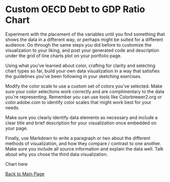 # Custom OECD Debt to GDP Ratio Chart

Experiment with the placement of the variables until you find something that shows the data in a different way, or perhaps might be suited for a different audience.  Go through the same steps you did before to customize the visualization to your liking, and post your generated code and description under the grid of line charts plot on your portfolio page.  

Using what you've learned about color, crafting for clarity and selecting chart types so far, build your own data visualization in a way that satisfies the guidelines you've been following in your sketching exercises. 

Modify the color scale to use a custom set of colors you've selected.  Make sure your color selections work correctly and are complimentary to the data you're representing.  Remember you can use tools like Colorbrewer2.org or color.adobe.com to identify color scales that might work best for your needs. 

Make sure you clearly identify data elements as necessary and include a clear title and brief description for your visualization once embedded on your page.  

Finally, use Markdown to write a paragraph or two about the different methods of visualization, and how they compare / contrast to one another. Make sure you include all source information and explain the data well.  Talk about why you chose the third data visualization. 

Chart here


[Back to Main Page](https://ajferrara.github.io/Telling.Stories.with.Data/)
